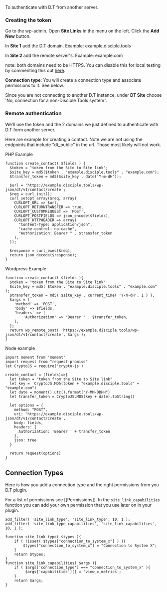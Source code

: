 To authenticate with D.T from another server.

### Creating the token
Go to the wp-admin. Open **Site Links** in the menu on the left.
Click the **Add New** button.

In **Site 1** add the D.T domain. Example: example.disciple.tools

In **Site 2** add the remote server's. Example: example.com

note: both domains need to be HTTPS. You can disable this for local testing by commenting this out [here](https://github.com/DiscipleTools/disciple-tools-theme/blob/683924b5d417a9d901e78cfb609d1c126972c459/dt-core/admin/site-link-post-type.php#L204).

**Connection type**: You will create a connection type and associate permissions to it. See below.

Since you are not connecting to another D.T instance, under **DT Site** choose 'No, connection for a non-Disciple Tools system.'.


### Remote authentication
We'll use the token and the 2 domains we just defined to authenticate with D.T form another server.

Here are example for creating a contact. Note we are not using the endpoints that include "dt_public" in the url. Those most likely will not work.

PHP Example
```
function create_contact( $fields ) {
  $token = "token from the Site to Site link";
  $site_key = md5($token . "example.disciple.tools" . "example.com");
  $transfer_token = md5($site_key . date('Y-m-dH'));

  $url = 'https://example.disciple.tools/wp-json/dt/v1/contact/create';
  $req = curl_init();
  curl_setopt_array($req, array(
    CURLOPT_URL => $url,
    CURLOPT_RETURNTRANSFER => true,
    CURLOPT_CUSTOMREQUEST => 'POST',
    CURLOPT_POSTFIELDS => json_encode($fields),
    CURLOPT_HTTPHEADER => array(
      "Content-Type: application/json",
      "cache-control: no-cache",
      "Authorization: Bearer " . $transfer_token
    ),
  ));

  $response = curl_exec($req);
  return json_decode($response);
}
```

Wordpress Example
```
function create_contact( $fields ){
  $token = "token from the Site to Site link"
  $site_key = md5( $token . "example.disciple.tools" . "example.com" );
  $transfer_token = md5( $site_key . current_time( 'Y-m-dH', 1 ) );
  $args = [
    'method' => 'POST',
    'body' => $fields,
    'headers' => [
        'Authorization' => 'Bearer ' . $transfer_token,
    ],
  ];
  return wp_remote_post( 'https://example.disciple.tools/wp-json/dt/v1/contact/create', $args );
}
```

Node example
```
import moment from 'moment'
import request from "request-promise"
let CryptoJS = require('crypto-js')

create_contact = (fields)=>{
  let token = "token from the Site to Site link"
  let key =  CryptoJS.MD5(token + "example.disciple.tools" + "example.com")
  let date = moment().utc().format("Y-MM-DDHH")
  let transfer_token = CryptoJS.MD5(key + date).toString()

  let options = {
    method: "POST",
    uri: 'https://example.disciple.tools/wp-json/dt/v1/contact/create',
    body: fields,
    headers: {
      Authorization: 'Bearer ' + transfer_token
    },
    json: true
  }

  return request(options)
}
```

## Connection Types

Here is how you add a connection type and the right permissions from you D.T plugin.

For a list of permissions see [[Permissions]]. In the `site_link_capabilities` function you can add your own permission that you use later on in your plugin.

```
add_filter( 'site_link_type', 'site_link_type', 10, 1 );
add_filter( 'site_link_type_capabilities', 'site_link_capabilities', 10, 1 );

function site_link_type( $types ){
    if ( !isset( $types["connection_to_system_x"] ) ){
        $types["connection_to_system_x"] = "Connection to System X";
    }
    return $types;
}
function site_link_capabilities( $args ){
    if ( $args['connection_type'] === "connection_to_system_x" ){
         $args['capabilities'][] = 'view_x_metrics';
    }
    return $args;
}
```